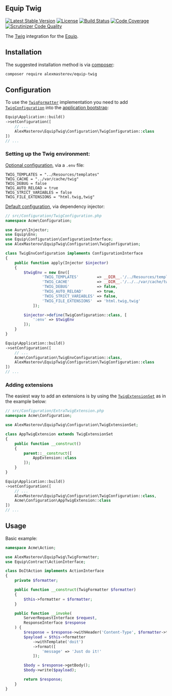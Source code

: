 ## Equip Twig

[![Latest Stable Version](https://poser.pugx.org/alexmasterov/equip-twig/v/stable)](https://packagist.org/packages/alexmasterov/equip-twig)
[![License](https://img.shields.io/packagist/l/alexmasterov/equip-twig.svg)](https://github.com/AlexMasterov/equip-twig/blob/master/LICENSE)
[![Build Status](https://travis-ci.org/AlexMasterov/equip-twig.svg)](https://travis-ci.org/AlexMasterov/equip-twig)
[![Code Coverage](https://scrutinizer-ci.com/g/AlexMasterov/equip-twig/badges/coverage.png?b=master)](https://scrutinizer-ci.com/g/AlexMasterov/equip-twig/?branch=master)
[![Scrutinizer Code Quality](https://scrutinizer-ci.com/g/AlexMasterov/equip-twig/badges/quality-score.png?b=master)](https://scrutinizer-ci.com/g/AlexMasterov/equip-twig/?branch=master)

The [Twig](http://twig.sensiolabs.org/) integration for the [Equip](http://equip.github.io/).

## Installation

The suggested installation method is via [composer](https://getcomposer.org/):

```sh
composer require alexmasterov/equip-twig
```

## Configuration
To use the [`TwigFormatter`](https://github.com/AlexMasterov/equip-twig/blob/master/src/TwigFormatter.php) implementation you need to add [`TwigConfiguration`](https://github.com/AlexMasterov/equip-twig/blob/master/src/Configuration/TwigResponderConfiguration.php) into the [application bootstrap](https://equipframework.readthedocs.org/en/latest/#bootstrap):
```php
Equip\Application::build()
->setConfiguration([
    // ...
    AlexMasterov\EquipTwig\Configuration\TwigConfiguration::class
])
// ...
```
### Setting up the Twig environment:
[Optional configuration](https://github.com/equip/framework/blob/master/docs/index.md#setting-the-env-file), via a `.env` file:
```shell
TWIG_TEMPLATES = "../Resources/templates"
TWIG_CACHE = "../var/cache/twig"
TWIG_DEBUG = false
TWIG_AUTO_RELOAD = true
TWIG_STRICT_VARIABLES = false
TWIG_FILE_EXTENSIONS = "html.twig,twig"

```
[Default configuration](https://github.com/equip/framework/blob/master/docs/index.md#dependency-injection-container), via dependency injector:
```php
// src/Configuration/TwigConfiguration.php
namespace Acme\Configuration;

use Auryn\Injector;
use Equip\Env;
use Equip\Configuration\ConfigurationInterface;
use AlexMasterov\EquipTwig\Configuration\TwigConfiguration;

class TwigEnvConfiguration implements ConfigurationInterface
{
    public function apply(Injector $injector)
    {
        $twigEnv = new Env([
                'TWIG_TEMPLATES'        => __DIR__.'/../Resources/templates',
                'TWIG_CACHE'            => __DIR__.'/../../var/cache/twig',
                'TWIG_DEBUG'            => false,
                'TWIG_AUTO_RELOAD'      => true,
                'TWIG_STRICT_VARIABLES' => false,
                'TWIG_FILE_EXTENSIONS'  => 'html.twig,twig'
            ]);

        $injector->define(TwigConfiguration::class, [
            ':env' => $twigEnv
        ]);
    }
}
```
```php
Equip\Application::build()
->setConfiguration([
    // ...
    Acme\Configuration\TwigEnvConfiguration::class,
    AlexMasterov\EquipTwig\Configuration\TwigConfiguration::class
])
// ...
```
### Adding extensions
The easiest way to add an extensions is by using the [`TwigExtensionSet`](https://github.com/AlexMasterov/equip-twig/blob/master/src/Configuration/TwigExtensionSet.php) as in the example below:
```php
// src/Configuration/ExtraTwigExtension.php
namespace Acme\Configuration;

use AlexMasterov\EquipTwig\Configuration\TwigExtensionSet;

class AppTwigExtension extends TwigExtensionSet
{
    public function __construct()
    {
        parent::__construct([
            AppExtension::class
        ]);
    }
}
```
```php
Equip\Application::build()
->setConfiguration([
    // ...
    AlexMasterov\EquipTwig\Configuration\TwigConfiguration::class,
    Acme\Configuration\AppTwigExtension::class
])
// ...
```
## Usage
Basic example:
```php
namespace Acme\Action;

use AlexMasterov\EquipTwig\TwigFormatter;
use Equip\Contract\ActionInterface;

class DoItAction implements ActionInterface
{
    private $formatter;

    public function __construct(TwigFormatter $formatter)
    {
        $this->formatter = $formatter;
    }

    public function __invoke(
        ServerRequestInterface $request,
        ResponseInterface $response
    ) {
        $response = $response->withHeader('Content-Type', $formatter->type());
        $payload = $this->formatter
            ->withTemplate('doit')
            ->format([
                'message' => 'Just do it!'
            ]);

        $body = $response->getBody();
        $body->write($payload);

        return $response;
    }
}
```
